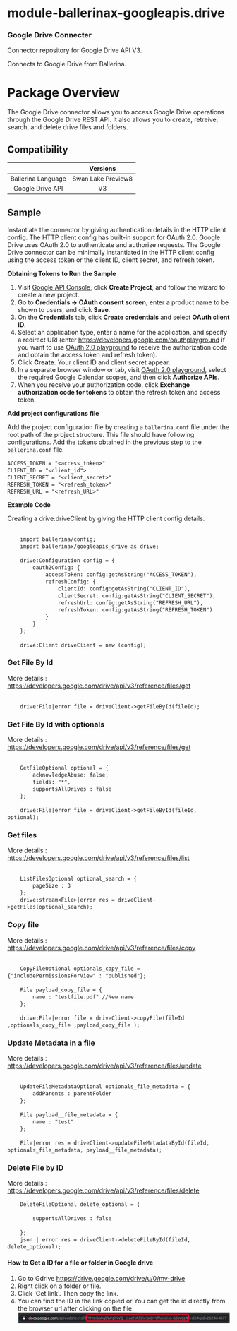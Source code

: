 # module-ballerinax-googleapis.drive
### Google Drive Connecter
Connector repository for Google Drive API V3.

Connects to Google Drive from Ballerina.

# Package Overview
The Google Drive connector allows you to access Google Drive operations through the Google Drive REST API. It also allows you to create, retreive, search, and delete drive files and folders.

## Compatibility

|                             |            Versions             |
|:---------------------------:|:-------------------------------:|
| Ballerina Language          |     Swan Lake Preview8          |
| Google Drive API            |             V3                  |

## Sample

Instantiate the connector by giving authentication details in the HTTP client config. The HTTP client config has built-in support for OAuth 2.0. Google Drive uses OAuth 2.0 to authenticate and authorize requests. The Google Drive connector can be minimally instantiated in the HTTP client config using the access token or the client ID, client secret, and refresh token.

**Obtaining Tokens to Run the Sample**

1. Visit [Google API Console](https://console.developers.google.com), click **Create Project**, and follow the wizard to create a new project.
2. Go to **Credentials -> OAuth consent screen**, enter a product name to be shown to users, and click **Save**.
3. On the **Credentials** tab, click **Create credentials** and select **OAuth client ID**. 
4. Select an application type, enter a name for the application, and specify a redirect URI (enter https://developers.google.com/oauthplayground if you want to use 
[OAuth 2.0 playground](https://developers.google.com/oauthplayground) to receive the authorization code and obtain the 
access token and refresh token). 
5. Click **Create**. Your client ID and client secret appear. 
6. In a separate browser window or tab, visit [OAuth 2.0 playground](https://developers.google.com/oauthplayground), select the required Google Calendar scopes, and then click **Authorize APIs**.
7. When you receive your authorization code, click **Exchange authorization code for tokens** to obtain the refresh token and access token. 

**Add project configurations file**

Add the project configuration file by creating a `ballerina.conf` file under the root path of the project structure.
This file should have following configurations. Add the tokens obtained in the previous step to the `ballerina.conf` file.

```
ACCESS_TOKEN = "<access_token>"
CLIENT_ID = "<client_id">
CLIENT_SECRET = "<client_secret>"
REFRESH_TOKEN = "<refresh_token>"
REFRESH_URL = "<refresh_URL>"

```
**Example Code**

Creating a drive:driveClient by giving the HTTP client config details. 

```ballerina

    import ballerina/config;   
    import ballerinax/googleapis_drive as drive;

    drive:Configuration config = {
        oauth2Config: {
            accessToken: config:getAsString("ACCESS_TOKEN"),
            refreshConfig: {
                clientId: config:getAsString("CLIENT_ID"),
                clientSecret: config:getAsString("CLIENT_SECRET"),
                refreshUrl: config:getAsString("REFRESH_URL"),
                refreshToken: config:getAsString("REFRESH_TOKEN")
            }
        }
    };

    drive:Client driveClient = new (config);

```

### Get File By Id
More details : https://developers.google.com/drive/api/v3/reference/files/get
```ballerina

    drive:File|error file = driveClient->getFileById(fileId);

```

### Get File By Id with optionals
More details : https://developers.google.com/drive/api/v3/reference/files/get
```ballerina

    GetFileOptional optional = {
        acknowledgeAbuse: false,
        fields: "*",
        supportsAllDrives : false
    };

    drive:File|error file = driveClient->getFileById(fileId, optional);

```

### Get files
More details : https://developers.google.com/drive/api/v3/reference/files/list
```ballerina

    ListFilesOptional optional_search = {
        pageSize : 3
    };
    drive:stream<File>|error res = driveClient->getFiles(optional_search);

```

### Copy file
More details : https://developers.google.com/drive/api/v3/reference/files/copy
```ballerina

    CopyFileOptional optionals_copy_file = {"includePermissionsForView" : "published"};

    File payload_copy_file = {
        name : "testfile.pdf" //New name
    };

    drive:File|error file = driveClient->copyFile(fileId ,optionals_copy_file ,payload_copy_file );

```

### Update Metadata in a file
More details : https://developers.google.com/drive/api/v3/reference/files/update
```ballerina
    
    UpdateFileMetadataOptional optionals_file_metadata = {
        addParents : parentFolder
    };

    File payload__file_metadata = {
        name : "test"
    };

    File|error res = driveClient->updateFileMetadataById(fileId, optionals_file_metadata, payload__file_metadata);

```

### Delete File by ID
More details : https://developers.google.com/drive/api/v3/reference/files/delete
```ballerina
    DeleteFileOptional delete_optional = {

        supportsAllDrives : false
        
    };
    json | error res = driveClient->deleteFileById(fileId, delete_optional);
```

#### How to Get a ID for a file or folder in Google drive
1. Go to Gdrive https://drive.google.com/drive/u/0/my-drive
2. Right click on a folder or file.
3. Click 'Get link'. Then copy the link.
4. You can find the ID in the link copied or You can get the id directly from the browser url after clicking on the file
![alt text](/metadata/extractIDfromUrl.jpeg?raw=true)